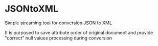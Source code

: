 # JSONtoXML

Simple streaming tool for conversion JSON to XML

It is purposed to save attribute order of original document and provide "correct" null values processing during conversion

